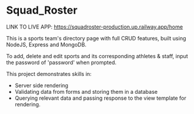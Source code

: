 # Squad_Roster
LINK TO LIVE APP: https://squadroster-production.up.railway.app/home

This is a sports team's directory page with full CRUD features, built using NodeJS, Express and MongoDB.

To add, delete and edit sports and its corresponding athletes & staff, input the password of 'password' when prompted.

This project demonstrates skills in:
- Server side rendering
- Validating data from forms and storing them in a database
- Querying relevant data and passing response to the view template for rendering.


